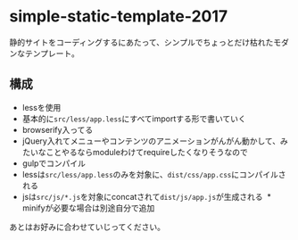# simple-static-template-2017
静的サイトをコーディングするにあたって、シンプルでちょっとだけ枯れたモダンなテンプレート。  
## 構成
* lessを使用
 * 基本的に`src/less/app.less`にすべてimportする形で書いていく
* browserify入ってる
 * jQuery入れてメニューやコンテンツのアニメーションがんがん動かして、みたいなことやるならmoduleわけてrequireしたくなりそうなので
* gulpでコンパイル
 * lessは`src/less/app.less`のみを対象に、`dist/css/app.css`にコンパイルされる
 * jsは`src/js/*.js`を対象にconcatされて`dist/js/app.js`が生成される
  * minifyが必要な場合は別途自分で追加


あとはお好みに合わせていじってください。
